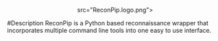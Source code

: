 <p align="center">
  src="ReconPip.logo.png">
</p>


#Description
ReconPip is a Python based reconnaissance wrapper that incorporates multiple command line tools into one easy to use interface.


